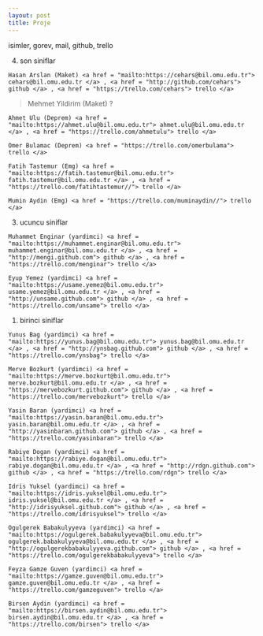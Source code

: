 ```yaml
---
layout: post
title: Proje
---
```

isimler, gorev, mail, github, trello
>
4. son siniflar
>
    Hasan Arslan (Maket) <a href = "mailto:https://cehars@bil.omu.edu.tr"> cehars@bil.omu.edu.tr </a> , <a href = "http://github.com/cehars"> github </a> , <a href = "https://trello.com/cehars"> trello </a>
>    Mehmet Yildirim (Maket) ?

    Ahmet Ulu (Deprem) <a href = "mailto:https://ahmet.ulu@bil.omu.edu.tr"> ahmet.ulu@bil.omu.edu.tr </a> , <a href = "https://trello.com/ahmetulu"> trello </a>

    Omer Bulamac (Deprem) <a href = "https://trello.com/omerbulama"> trello </a>

    Fatih Tastemur (Emg) <a href = "mailto:https://fatih.tastemur@bil.omu.edu.tr"> fatih.tastemur@bil.omu.edu.tr </a> , <a href = "https://trello.com/fatihtastemur//"> trello </a>

    Mumin Aydin (Emg) <a href = "https://trello.com/muminaydin//"> trello </a>
3. ucuncu siniflar
>
    Muhammet Enginar (yardimci) <a href = "mailto:https://muhammet.enginar@bil.omu.edu.tr"> muhammet.enginar@bil.omu.edu.tr </a> , <a href = "http://mengi.github.com"> github </a> , <a href = "https://trello.com/menginar"> trello </a>
    
    Eyup Yemez (yardimci) <a href = "mailto:https://usame.yemez@bil.omu.edu.tr"> usame.yemez@bil.omu.edu.tr </a> , <a href = "http://unsame.github.com"> github </a> , <a href = "https://trello.com/unsame"> trello </a>
1. birinci siniflar
>
    Yunus Bag (yardimci) <a href = "mailto:https://yunus.bag@bil.omu.edu.tr"> yunus.bag@bil.omu.edu.tr </a> , <a href = "http://ynsbag.github.com"> github </a> , <a href = "https://trello.com/ynsbag"> trello </a>

    Merve Bozkurt (yardimci) <a href = "mailto:https://merve.bozkurt@bil.omu.edu.tr"> merve.bozkurt@bil.omu.edu.tr </a> , <a href = "https://mervebozkurt.github.com"> github </a> , <a href = "https://trello.com/mervebozkurt"> trello </a>

    Yasin Baran (yardimci) <a href = "mailto:https://yasin.baran@bil.omu.edu.tr"> yasin.baran@bil.omu.edu.tr </a> , <a href = "http://yasinbaran.github.com"> github </a> , <a href = "https://trello.com/yasinbaran"> trello </a>

    Rabiye Dogan (yardimci) <a href = "mailto:https://rabiye.dogan@bil.omu.edu.tr"> rabiye.dogan@bil.omu.edu.tr </a> , <a href = "http://rdgn.github.com"> github </a> , <a href = "https://trello.com/rdgn"> trello </a>

    Idris Yuksel (yardimci) <a href = "mailto:https://idris.yuksel@bil.omu.edu.tr"> idris.yuksel@bil.omu.edu.tr </a> , <a href = "http://idrisyuksel.github.com"> github </a> , <a href = "https://trello.com/idrisyuksel"> trello </a>

    Ogulgerek Babakulyyeva (yardimci) <a href = "mailto:https://ogulgerek.babakulyyeva@bil.omu.edu.tr"> ogulgerek.babakulyyeva@bil.omu.edu.tr </a> , <a href = "http://ogulgerekbabakulyyeva.github.com"> github </a> , <a href = "https://trello.com/ogulgerekbabakulyyeva"> trello </a>

    Feyza Gamze Guven (yardimci) <a href = "mailto:https://gamze.guven@bil.omu.edu.tr"> gamze.guven@bil.omu.edu.tr </a> , <a href = "https://trello.com/gamzeguven"> trello </a>

    Birsen Aydin (yardimci) <a href = "mailto:https://birsen.aydin@bil.omu.edu.tr"> birsen.aydin@bil.omu.edu.tr </a> , <a href = "https://trello.com/birsen"> trello </a>
